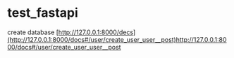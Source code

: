 # test_fastapi
create database
[http://127.0.0.1:8000/decs](http://127.0.0.1:8000/docs#/user/create_user_user__post)http://127.0.0.1:8000/docs#/user/create_user_user__post
